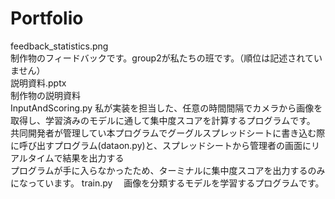 # Portfolio

feedback_statistics.png  
  制作物のフィードバックです。group2が私たちの班です。（順位は記述されていません）  
説明資料.pptx  
  制作物の説明資料  
InputAndScoring.py 
  私が実装を担当した、任意の時間間隔でカメラから画像を取得し、学習済みのモデルに通して集中度スコアを計算するプログラムです。 
  共同開発者が管理してい本プログラムでグーグルスプレッドシートに書き込む際に呼び出すプログラム(dataon.py)と、スプレッドシートから管理者の画面にリアルタイムで結果を出力する  
  プログラムが手に入らなかったため、ターミナルに集中度スコアを出力するのみになっています。
train.py
　画像を分類するモデルを学習するプログラムです。
